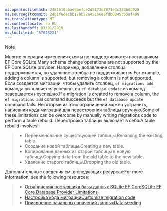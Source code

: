 ```yaml
---
ms.openlocfilehash: 2481b10abae9aefce2d5173d8071e4c2236db928
ms.sourcegitcommit: 24b1f6decbb17bb22a45166e5fdb0845c65af498
ms.translationtype: MT
ms.contentlocale: ru-RU
ms.lasthandoff: 03/01/2019
ms.locfileid: "57048221"
---
```


> [!NOTE]
> <span data-ttu-id="b18f1-101">Многие операции изменения схемы не поддерживаются поставщиком EF Core SQLite.</span><span class="sxs-lookup"><span data-stu-id="b18f1-101">Many schema change operations are not supported by the EF Core SQLite provider.</span></span> <span data-ttu-id="b18f1-102">Например, добавление столбца поддерживается, но удаление столбца не поддерживается.</span><span class="sxs-lookup"><span data-stu-id="b18f1-102">For example, adding a column is supported, but removing a column is not supported.</span></span> <span data-ttu-id="b18f1-103">Если создается миграции, чтобы удалить столбец, `ef migrations add` команда выполняется успешно, но `ef database update` из команд завершается неуспешно.</span><span class="sxs-lookup"><span data-stu-id="b18f1-103">If a migration is created to remove a column, the `ef migrations add` command succeeds but the `ef database update` command fails.</span></span> <span data-ttu-id="b18f1-104">Некоторые из этих ограничений можно устранить, написании кода миграций для перестроения таблицы вручную.</span><span class="sxs-lookup"><span data-stu-id="b18f1-104">Some of these limitations can be overcome by manually writing migrations code to perform a table rebuild.</span></span> <span data-ttu-id="b18f1-105">Перестройка таблицы включает в себя:</span><span class="sxs-lookup"><span data-stu-id="b18f1-105">A table rebuild involves:</span></span>

>* <span data-ttu-id="b18f1-106">Переименование существующей таблицы.</span><span class="sxs-lookup"><span data-stu-id="b18f1-106">Renaming the existing table.</span></span>
>* <span data-ttu-id="b18f1-107">Создание новой таблицы.</span><span class="sxs-lookup"><span data-stu-id="b18f1-107">Creating a new table.</span></span>
>* <span data-ttu-id="b18f1-108">Копирование данных из старой таблицы в новую таблицу.</span><span class="sxs-lookup"><span data-stu-id="b18f1-108">Copying data from the old table to the new table.</span></span>
>* <span data-ttu-id="b18f1-109">Удаление старого таблицы.</span><span class="sxs-lookup"><span data-stu-id="b18f1-109">Dropping the old table.</span></span>

<span data-ttu-id="b18f1-110">Дополнительные сведения см. в следующих ресурсах:</span><span class="sxs-lookup"><span data-stu-id="b18f1-110">For more information, see the following resources:</span></span>
> * [<span data-ttu-id="b18f1-111">Ограничения поставщика базы данных SQLite EF Core</span><span class="sxs-lookup"><span data-stu-id="b18f1-111">SQLite EF Core Database Provider Limitations</span></span>](/ef/core/providers/sqlite/limitations)
> * [<span data-ttu-id="b18f1-112">Настройка кода миграции</span><span class="sxs-lookup"><span data-stu-id="b18f1-112">Customize migration code</span></span>](/ef/core/managing-schemas/migrations/#customize-migration-code)
> * [<span data-ttu-id="b18f1-113">Присвоение начальных значений данных</span><span class="sxs-lookup"><span data-stu-id="b18f1-113">Data seeding</span></span>](/ef/core/modeling/data-seeding)